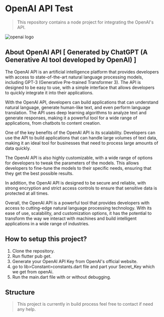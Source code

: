 # OpenAI API Test

> This repository contains a node project for integrating the OpenAI's API.

<img src='https://blogs.microsoft.com/wp-content/uploads/prod/2022/03/OpenAI-graphic.png' alt='openai logo'>

## About OpenAI API [ Generated by ChatGPT (A Generative AI tool developed by OpenAI) ]

The OpenAI API is an artificial intelligence platform that provides developers with access to state-of-the-art natural language processing models, including GPT-3 (Generative Pre-trained Transformer 3). The API is designed to be easy to use, with a simple interface that allows developers to quickly integrate it into their applications.

With the OpenAI API, developers can build applications that can understand natural language, generate human-like text, and even perform language translation. The API uses deep learning algorithms to analyze text and generate responses, making it a powerful tool for a wide range of applications, from chatbots to content creation.

One of the key benefits of the OpenAI API is its scalability. Developers can use the API to build applications that can handle large volumes of text data, making it an ideal tool for businesses that need to process large amounts of data quickly.

The OpenAI API is also highly customizable, with a wide range of options for developers to tweak the parameters of the models. This allows developers to fine-tune the models to their specific needs, ensuring that they get the best possible results.

In addition, the OpenAI API is designed to be secure and reliable, with strong encryption and strict access controls to ensure that sensitive data is protected at all times.

Overall, the OpenAI API is a powerful tool that provides developers with access to cutting-edge natural language processing technology. With its ease of use, scalability, and customization options, it has the potential to transform the way we interact with machines and build intelligent applications in a wide range of industries.

## How to setup this project?

1. Clone the repository.
2. Run flutter pub get.
3. Generate your OpenAI API Key from OpenAI's official website.
4. go to lib>Constant>constants.dart file and part your Secret_Key which we get from openAi.
5. Run the main.dart file with or without debugging.

## Structure

> This project is currently in build process feel free to contact if need any help.
